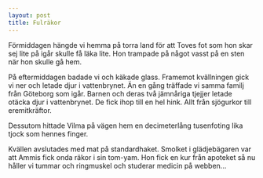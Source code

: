 ```yaml
---
layout: post
title: Fulräkor
---
```


Förmiddagen hängde vi hemma på torra land för att Toves fot som hon
skar sej lite på igår skulle få läka lite. Hon trampade på något vasst
på en sten när hon skulle gå hem.

På eftermiddagen badade vi och käkade glass. Framemot kvällningen gick
vi ner och letade djur i vattenbrynet. Än en gång träffade vi samma
familj från Göteborg som igår. Barnen och deras två jämnåriga tjejjer
letade otäcka djur i vattenbrynet. De fick ihop till en hel hink. Allt
från sjögurkor till eremitkräftor.

Dessutom hittade Vilma på vägen hem en decimeterlång tusenfoting lika
tjock som hennes finger.

Kvällen avslutades med mat på standardhaket. Smolket i glädjebägaren
var att Ammis fick onda räkor i sin tom-yam. Hon fick en kur från
apoteket så nu håller vi tummar och ringmuskel och studerar medicin på
webben...


